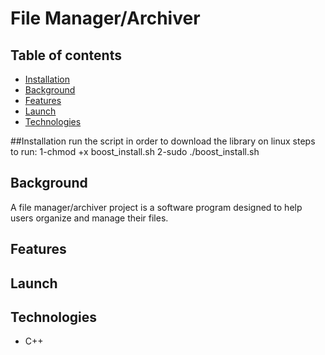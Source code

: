 # File Manager/Archiver

## Table of contents
+ [Installation](#installation)
+ [Background](#background)
+ [Features](#features)
+ [Launch](#launch)
+ [Technologies](#technologies)

##Installation
run the script in order to download the library on linux
steps to run:
1-chmod +x boost_install.sh
2-sudo ./boost_install.sh
## Background
A file manager/archiver project is a software program designed to help users organize and manage their files.
## Features
## Launch
## Technologies
+ C++
